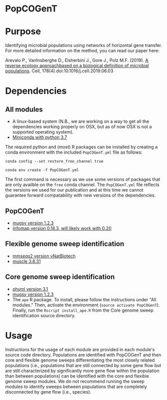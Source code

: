 # PopCOGenT

# Purpose
Identifying microbial populations using networks of horizontal gene transfer. For more detailed information on the method, you can read our paper here: 

Arevalo P., VanInsberghe D., Elsherbini J., Gore J., Polz M.F. (2019). [A reverse ecology approachbased on a biological definition of microbial populations](https://linkinghub.elsevier.com/retrieve/pii/S0092867419307366). Cell, 178(4).doi:10.1016/j.cell.2019.06.03

# Dependencies

## All modules
* A linux-based system (N.B., we are working on a way to get all the dependencies working properly on OSX, but as of now OSX is not a supported operating system).
* [Miniconda with python 3.7](https://docs.conda.io/en/latest/miniconda.html)

The required python and (most) R packages can be installed by creating a conda environment with the included `PopCOGenT.yml` file as follows:

`conda config --set restore_free_channel true`

`conda env create -f PopCOGenT.yml`

The first command is necessary as we use some versions of packages that are only availble on the `free` conda channel. The `PopCOGenT.yml` file reflects the versions we used for our publication and at this time we cannot guarantee forward compatability with new versions of the dependencies. 

## PopCOGenT

* [mugsy version 1.2.3](http://mugsy.sourceforge.net/)
* [Infomap version 0.18.3, will likely work with 0.20](https://www.mapequation.org/code.html#Installation)

## Flexible genome sweep identification
* [mmseqs2 version vNatBiotech](https://github.com/soedinglab/MMseqs2)
* [muscle 3.8.31](https://www.drive5.com/muscle/)

## Core genome sweep identification
* [phyml version 3.1](http://www.atgc-montpellier.fr/phyml/versions.php)
* [mugsy version 1.2.3](http://mugsy.sourceforge.net/)
* The `ape` R package. To install, please follow the instructions under "All modules." Then, activate the environment (`source activate PopCOGenT`). Finally, run the `Rscript install_ape.R` from the Core genome sweep identification source directory.

# Usage

Instructions for the usage of each module are provided in each module's source code directory. Populations are identified with PopCOGenT and then core and flexible genome sweeps differentiating the most closely related populations (i.e., populations that are still connected by some gene flow but are still characterized by significantly more gene flow within the population than between populations) can be identified with the core and flexible genome sweep modules. We do not recommend running the sweep modules to identify sweeps between populations that are completely disconnected by gene flow (i.e., species). 
